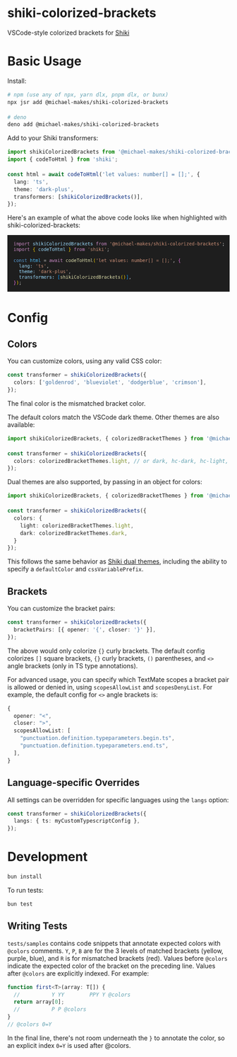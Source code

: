 # shiki-colorized-brackets

VSCode-style colorized brackets for [Shiki](https://shiki.style)

# Basic Usage

Install:
```bash
# npm (use any of npx, yarn dlx, pnpm dlx, or bunx)
npx jsr add @michael-makes/shiki-colorized-brackets

# deno
deno add @michael-makes/shiki-colorized-brackets
```

Add to your Shiki transformers:
```ts
import shikiColorizedBrackets from '@michael-makes/shiki-colorized-brackets';
import { codeToHtml } from 'shiki';

const html = await codeToHtml('let values: number[] = [];', {
  lang: 'ts',
  theme: 'dark-plus',
  transformers: [shikiColorizedBrackets()],
});
```

Here's an example of what the above code looks like when highlighted with shiki-colorized-brackets:

<img src="./examples/default.png" alt="The above code snippet highlighted with shiki-colorized-brackets">

# Config

## Colors

You can customize colors, using any valid CSS color:

```ts
const transformer = shikiColorizedBrackets({
  colors: ['goldenrod', 'blueviolet', 'dodgerblue', 'crimson'],
});
```

The final color is the mismatched bracket color.

The default colors match the VSCode dark theme. Other themes are also available:

```ts
import shikiColorizedBrackets, { colorizedBracketThemes } from '@michael-makes/shiki-colorized-brackets';

const transformer = shikiColorizedBrackets({
  colors: colorizedBracketThemes.light, // or dark, hc-dark, hc-light, solarized-dark
});
```

Dual themes are also supported, by passing in an object for colors:

```ts
import shikiColorizedBrackets, { colorizedBracketThemes } from '@michael-makes/shiki-colorized-brackets';

const transformer = shikiColorizedBrackets({
  colors: {
    light: colorizedBracketThemes.light,
    dark: colorizedBracketThemes.dark,
  }
});
```

This follows the same behavior as [Shiki dual themes](https://shiki.style/guide/dual-themes), including the ability to specify a `defaultColor` and `cssVariablePrefix`.

## Brackets

You can customize the bracket pairs:

```ts
const transformer = shikiColorizedBrackets({
  bracketPairs: [{ opener: '{', closer: '}' }],
});
```

The above would only colorize `{}` curly brackets. The default config colorizes `[]` square brackets, `{}` curly brackets, `()` parentheses, and `<>` angle brackets (only in TS type annotations).

For advanced usage, you can specify which TextMate scopes a bracket pair is allowed or denied in, using `scopesAllowList` and `scopesDenyList`. For example, the default config for `<>` angle brackets is:

```ts
{
  opener: "<",
  closer: ">",
  scopesAllowList: [
    "punctuation.definition.typeparameters.begin.ts",
    "punctuation.definition.typeparameters.end.ts",
  ],
}
```

## Language-specific Overrides

All settings can be overridden for specific languages using the `langs` option:

```ts
const transformer = shikiColorizedBrackets({
  langs: { ts: myCustomTypescriptConfig },
});
```

# Development

```bash
bun install
```

To run tests:

```bash
bun test
```

## Writing Tests

`tests/samples` contains code snippets that annotate expected colors with `@colors` comments. `Y`, `P`, `B` are for the 3 levels of matched brackets (yellow, purple, blue), and `R` is for mismatched brackets (red). Values before `@colors` indicate the expected color of the bracket on the preceding line. Values after `@colors` are explicitly indexed. For example:

```ts
function first<T>(array: T[]) {
  //          Y YY        PPY Y @colors
  return array[0];
  //          P P @colors
}
// @colors 0=Y
```

In the final line, there's not room underneath the `}` to annotate the color, so an explicit index `0=Y` is used after @colors.
